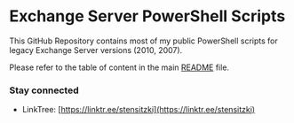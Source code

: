 # Exchange Server PowerShell Scripts

This GitHub Repository contains most of my public PowerShell scripts for legacy Exchange Server versions (2010, 2007).

Please refer to the table of content in the main [README](https://github.com/Apoc70/PowerShell-Scripts) file.

### Stay connected

- LinkTree: [https://linktr.ee/stensitzki](https://linktr.ee/stensitzki)